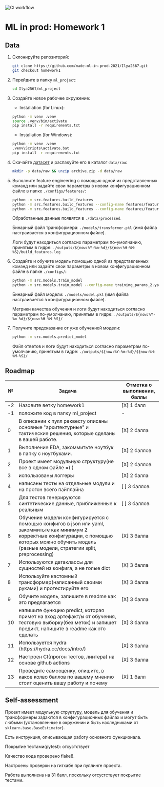 ![CI workflow](https://github.com/made-ml-in-prod-2021/Ilya2567/actions/workflows/hw1.yaml/badge.svg?branch=homework1)
# ML in prod: Homework 1

## Data

1. Склонируйте репозиторий:
   ```bash
   git clone https://github.com/made-ml-in-prod-2021/Ilya2567.git
   git checkout homework1
   ```

2. Перейдите в папку `ml_project`:
   ```bash
   cd Ilya2567/ml_project
   ```
   
3. Создайте новое рабочее окружение:
    
   - Installation (for Linux):
   ```bash
   python -m venv .venv
   source .venv/bin/activate
   pip install -r requirements.txt
   ```
   - Installation (for Windows):  
   ```bash
   python -m venv .venv
   .venv\Scripts\activate.bat
   pip install -r requirements.txt
   ```

4. Скачайте [датасет](https://www.kaggle.com/ronitf/heart-disease-uci) и распакуйте его в каталог `data/raw`:
   ```bash
   mkdir -p data/raw && unzip archive.zip -d data/raw
   ```

5. Выполните feature engineering с помощью одной из представленных команд или задайте свои параметры в новом конфигурационном файле в папке `./configs/features/`:
    ```bash
    python -m src.features.build_features
    python -m src.features.build_features --config-name features/features_param_2.yaml
    python -m src.features.build_features --config-name features/features_param_3.yaml
    ```
    Обработанные данные появятся в `./data/processed`.
   
    Бинарный файл трансформера: `./models/transformer.pkl` (имя файла настраивается в конфигурационном файле).

    Логи будут находиться согласно параметрам по-умолчанию, принятым в гидре: `./outputs/${now:%Y-%m-%d}/${now:%H-%M-%S}/build_features.log`


6. Создайте и обучите модель помощью одной из представленных команд или задайте свои параметры в новом конфигурационном файле в папке `./configs/`:
    ```bash
    python -m src.models.train_model
    python -m src.models.train_model --config-name training_params_2.yaml
    ```
    Бинарный файл модели: `./models/model.pkl` (имя файла настраивается в конфигурационном файле).

    Метрики качества обучения и логи будут находиться согласно параметрам по-умолчанию, принятым в гидре: `./outputs/${now:%Y-%m-%d}/${now:%H-%M-%S}/`

7. Получите предсказание от уже обученной модели:
   ```bash
   python -m src.models.predict_model
   ```
   Файл ответов и логи будут находиться согласно параметрам по-умолчанию, принятым в гидре: `./outputs/${now:%Y-%m-%d}/${now:%H-%M-%S}/`

## Roadmap

 № | Задача | Отметка о выполнении, баллы
 --- | --- | ---
 -2 | Назовите ветку homework1 | [X] 1 балл
 -1 | положите код в папку ml_project | - 
 0 | В описании к пулл реквесту описаны основные "архитектурные" и тактические решения, которые сделаны в вашей работе. | [X] 2 балла
 1 | Выполнение EDA, закоммитьте ноутбук в папку с ноутбуками. | [X] 2 баллов
 2 | Проект имеет модульную структуру(не все в одном файле =) ) | [X] 2 баллов
 3 | использованы логгеры | [X] 2 балла
 4 | написаны тесты на отдельные модули и на прогон всего пайплайна | [ ] 3 баллов
 5 | Для тестов генерируются синтетические данные, приближенные к реальным | [ ] 3 баллов
 6 | Обучение модели конфигурируется с помощью конфигов в json или yaml, закоммитьте как минимум 2 корректные конфигурации, с помощью которых можно обучить модель (разные модели, стратегии split, preprocessing) | [X] 3 балла
 7 | Используются датаклассы для сущностей из конфига, а не голые dict | [X] 3 балла 
 8 | Используйте кастомный трансформер(написанный своими руками) и протестируйте его | [X] 3 балла
 9 | Обучите модель, запишите в readme как это предлагается | [X] 3 балла
 10 | напишите функцию predict, которая примет на вход артефакт/ы от обучения, тестовую выборку(без меток) и запишет предикт, напишите в readme как это сделать | [X] 3 балла  
 11 | Используется hydra  (https://hydra.cc/docs/intro/) | [X] 3 балла
 12 | Настроен CI(прогон тестов, линтера) на основе github actions | [X] 3 балла
 13 | Проведите самооценку, опишите, в какое колво баллов по вашему мнению стоит оценить вашу работу и почему | [X] 1 балл


## Self-assessment

Проект имеет модульную структуру, модель для обучения и трансформеры задаются в конфигурационных файлах и могут быть любыми (установленные в окружении и быть наследниками от `sklearn.base.BaseEstimator`).

Есть инструкция, описывающая работу основного функционала.

Покрытие тестами(pytest): отсустствует

Качество кода проверено flake8.

Настроены проверки на гитхабе при пуллинге проекта.

Работа выполнена на 31 балл, поскольку отсустствует покрытие тестами.
